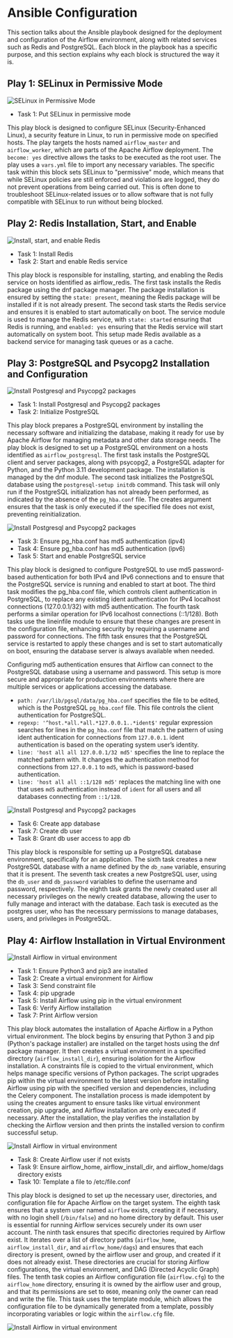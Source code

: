  # Ansible Configuration

This section talks about the Ansible playbook designed for the deployment and configuration of the Airflow environment, along with related services such as Redis and PostgreSQL. Each block in the playbook has a specific purpose, and this section explains why each block is structured the way it is.

## Play 1: SELinux in Permissive Mode

![SELinux in Permissive Mode](https://github.com/fromwindowstolinux/Ansible/blob/main/Airflow/images/Screenshot%20from%202024-08-14%2009-33-45.png)

- Task 1: Put SELinux in permissive mode

This play block is designed to configure SELinux (Security-Enhanced Linux), a security feature in Linux, to run in permissive mode on specified hosts. The play targets the hosts named `airflow_master` and `airflow_worker`, which are parts of the Apache Airflow deployment. The `become: yes` directive allows the tasks to be executed as the root user. The play uses a `vars.yml` file to import any necessary variables. The specific task within this block sets SELinux to "permissive" mode, which means that while SELinux policies are still enforced and violations are logged, they do not prevent operations from being carried out. This is often done to troubleshoot SELinux-related issues or to allow software that is not fully compatible with SELinux to run without being blocked.

## Play 2: Redis Installation, Start, and Enable

![Install, start, and enable Redis](https://github.com/fromwindowstolinux/Ansible/blob/main/Airflow/images/Screenshot%20from%202024-08-14%2009-34-00.png)

- Task 1: Install Redis
- Task 2: Start and enable Redis service

This play block is responsible for installing, starting, and enabling the Redis service on hosts identified as airflow_redis. The first task installs the Redis package using the dnf package manager. The package installation is ensured by setting the `state: present`, meaning the Redis package will be installed if it is not already present. The second task starts the Redis service and ensures it is enabled to start automatically on boot. The service module is used to manage the Redis service, with `state: started` ensuring that Redis is running, and `enabled: yes` ensuring that the Redis service will start automatically on system boot. This setup made Redis available as a backend service for managing task queues or as a cache.

## Play 3: PostgreSQL and Psycopg2 Installation and Configuration

![Install Postgresql and Psycopg2 packages](https://github.com/fromwindowstolinux/Ansible/blob/main/Airflow/images/Screenshot%20from%202024-08-14%2009-36-50.png)


- Task 1: Install Postgresql and Psycopg2 packages
- Task 2: Initialize PostgreSQL

This play block prepares a PostgreSQL environment by installing the necessary software and initializing the database, making it ready for use by Apache Airflow for managing metadata and other data storage needs. The play block is designed to set up a PostgreSQL environment on a hosts identified as `airflow_postgresql`. The first task installs the PostgreSQL client and server packages, along with psycopg2, a PostgreSQL adapter for Python, and the Python 3.11 development package. The installation is managed by the dnf module. The second task initializes the PostgreSQL database using the `postgresql-setup initdb` command. This task will only run if the PostgreSQL initialization has not already been performed, as indicated by the absence of the `pg_hba.conf` file. The creates argument ensures that the task is only executed if the specified file does not exist, preventing reinitialization. 

![Install Postgresql and Psycopg2 packages](https://github.com/fromwindowstolinux/Ansible/blob/main/Airflow/images/Screenshot%20from%202024-08-14%2009-37-24.png)

- Task 3: Ensure pg_hba.conf has md5 authentication (ipv4)
- Task 4: Ensure pg_hba.conf has md5 authentication (ipv6)
- Task 5: Start and enable PostgreSQL service

This play block is designed to configure PostgreSQL to use md5 password-based authentication for both IPv4 and IPv6 connections and to ensure that the PostgreSQL service is running and enabled to start at boot. The third task modifies the pg_hba.conf file, which controls client authentication in PostgreSQL, to replace any existing ident authentication for IPv4 localhost connections (127.0.0.1/32) with md5 authentication. The fourth task performs a similar operation for IPv6 localhost connections (::1/128). Both tasks use the lineinfile module to ensure that these changes are present in the configuration file, enhancing security by requiring a username and password for connections. The fifth task ensures that the PostgreSQL service is restarted to apply these changes and is set to start automatically on boot, ensuring the database server is always available when needed.

Configuring md5 authentication ensures that Airflow can connect to the PostgreSQL database using a username and password. This setup is more secure and appropriate for production environments where there are multiple services or applications accessing the database.
- `path: /var/lib/pgsql/data/pg_hba.conf` specifies the file to be edited, which is the PostgreSQL `pg_hba.conf` file. This file controls the client authentication for PostgreSQL.
- `regexp: '^host.*all.*all.*127.0.0.1..*ident$'` regular expression searches for lines in the `pg_hba.conf` file that match the pattern of using ident authentication for connections from `127.0.0.1`. ident authentication is based on the operating system user’s identity.
- `line: 'host all all 127.0.0.1/32 md5'` specifies the line to replace the matched pattern with. It changes the authentication method for connections from `127.0.0.1` to `md5`, which is password-based authentication.
- `line: 'host all all ::1/128 md5'` replaces the matching line with one that uses `md5` authentication instead of `ident` for all users and all databases connecting from `::1/128`.

![Install Postgresql and Psycopg2 packages](https://github.com/fromwindowstolinux/Ansible/blob/main/Airflow/images/Screenshot%20from%202024-08-14%2009-37-39.png)

- Task 6: Create app database
- Task 7: Create db user
- Task 8: Grant db user access to app db

This play block is responsible for setting up a PostgreSQL database environment, specifically for an application. The sixth task creates a new PostgreSQL database with a name defined by the `db_name` variable, ensuring that it is present. The seventh task creates a new PostgreSQL user, using the `db_user` and `db_password` variables to define the username and password, respectively. The eighth task grants the newly created user all necessary privileges on the newly created database, allowing the user to fully manage and interact with the database. Each task is executed as the postgres user, who has the necessary permissions to manage databases, users, and privileges in PostgreSQL.

## Play 4: Airflow Installation in Virtual Environment

![Install Airflow in virtual environment](https://github.com/fromwindowstolinux/Ansible/blob/main/Airflow/images/Screenshot%20from%202024-08-14%2009-38-22.png)

- Task 1: Ensure Python3 and pip3 are installed
- Task 2: Create a virtual environment for Airflow
- Task 3: Send constraint file
- Task 4: pip upgrade
- Task 5: Install Airflow using pip in the virtual environment
- Task 6: Verify Airflow installation
- Task 7: Print Airflow version

This play block automates the installation of Apache Airflow in a Python virtual environment. The block begins by ensuring that Python 3 and pip (Python's package installer) are installed on the target hosts using the dnf package manager. It then creates a virtual environment in a specified directory (`airflow_install_dir`), ensuring isolation for the Airflow installation. A constraints file is copied to the virtual environment, which helps manage specific versions of Python packages. The script upgrades pip within the virtual environment to the latest version before installing Airflow using pip with the specified version and dependencies, including the Celery component. The installation process is made idempotent by using the creates argument to ensure tasks like virtual environment creation, pip upgrade, and Airflow installation are only executed if necessary. After the installation, the play verifies the installation by checking the Airflow version and then prints the installed version to confirm successful setup.

![Install Airflow in virtual environment](https://github.com/fromwindowstolinux/Ansible/blob/main/Airflow/images/Screenshot%20from%202024-08-14%2009-38-58.png)

- Task 8: Create Airflow user if not exists
- Task 9: Ensure airflow_home, airflow_install_dir, and airflow_home/dags directory exists
- Task 10: Template a file to /etc/file.conf

This play block is designed to set up the necessary user, directories, and configuration file for Apache Airflow on the target system. The eighth task ensures that a system user named `airflow` exists, creating it if necessary, with no login shell (`/bin/false`) and no home directory by default. This user is essential for running Airflow services securely under its own user account. The ninth task ensures that specific directories required by Airflow exist. It iterates over a list of directory paths (`airflow_home`, `airflow_install_dir`, and `airflow_home/dags`) and ensures that each directory is present, owned by the airflow user and group, and created if it does not already exist. These directories are crucial for storing Airflow configurations, the virtual environment, and DAG (Directed Acyclic Graph) files. The tenth task copies an Airflow configuration file (`airflow.cfg`) to the `airflow_home` directory, ensuring it is owned by the airflow user and group, and that its permissions are set to `0600`, meaning only the owner can read and write the file. This task uses the template module, which allows the configuration file to be dynamically generated from a template, possibly incorporating variables or logic within the `airflow.cfg` file.

![Install Airflow in virtual environment](https://github.com/fromwindowstolinux/Ansible/blob/main/Airflow/images/Screenshot%20from%202024-08-14%2009-39-15.png)